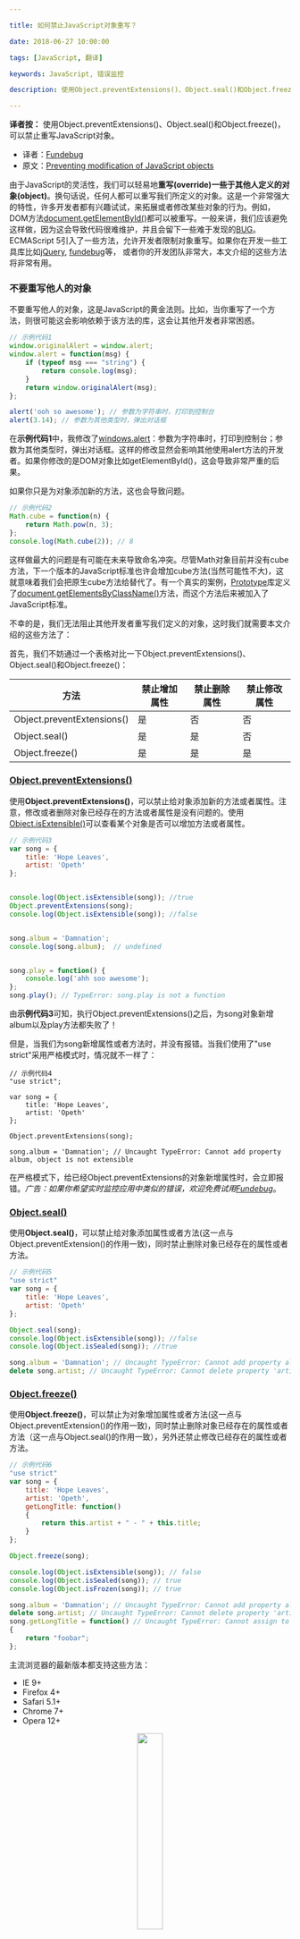 ```yaml
---

title: 如何禁止JavaScript对象重写？

date: 2018-06-27 10:00:00

tags: [JavaScript, 翻译]

keywords: JavaScript, 错误监控

description: 使用Object.preventExtensions()、Object.seal()和Object.freeze()，可以禁止重写JavaScript对象。

---
```


**译者按：** 使用Object.preventExtensions()、Object.seal()和Object.freeze()，可以禁止重写JavaScript对象。

<!-- more -->

- 译者：[Fundebug](https://www.fundebug.com/)
- 原文：[Preventing modification of JavaScript objects](http://piotrwalat.net/preventing-javascript-object-modification/)


由于JavaScript的灵活性，我们可以轻易地**重写(override)**一些于其他人定义的**对象(object)**。换句话说，任何人都可以重写我们所定义的对象。这是一个非常强大的特性，许多开发者都有兴趣试试，来拓展或者修改某些对象的行为。例如，DOM方法[document.getElementById()](https://developer.mozilla.org/en-US/docs/Web/API/Document/getElementById)都可以被重写。一般来讲，我们应该避免这样做，因为这会导致代码很难维护，并且会留下一些难于发现的[BUG](https://www.fundebug.com/)。ECMAScript 5引入了一些方法，允许开发者限制对象重写。如果你在开发一些工具库比如[jQuery](https://jquery.com/), [fundebug](https://www.fundebug.com/)等， 或者你的开发团队非常大，本文介绍的这些方法将非常有用。

### 不要重写他人的对象

不要重写他人的对象，这是JavaScript的黄金法则。比如，当你重写了一个方法，则很可能这会影响依赖于该方法的库，这会让其他开发者非常困惑。

```javascript
// 示例代码1
window.originalAlert = window.alert;  
window.alert = function(msg) {  
    if (typeof msg === "string") {
        return console.log(msg);
    }
    return window.originalAlert(msg);
};

alert('ooh so awesome'); // 参数为字符串时，打印到控制台 
alert(3.14); // 参数为其他类型时，弹出对话框
```

在**示例代码1**中，我修改了[windows.alert](https://developer.mozilla.org/zh-CN/docs/Web/API/Window/alert)：参数为字符串时，打印到控制台；参数为其他类型时，弹出对话框。这样的修改显然会影响其他使用alert方法的开发者。如果你修改的是DOM对象比如getElementById()，这会导致非常严重的后果。

如果你只是为对象添加新的方法，这也会导致问题。

```javascript
// 示例代码2
Math.cube = function(n) {  
    return Math.pow(n, 3);
};
console.log(Math.cube(2)); // 8
```

这样做最大的问题是有可能在未来导致命名冲突。尽管Math对象目前并没有cube方法，下一个版本的JavaScript标准也许会增加cube方法(当然可能性不大)，这就意味着我们会把原生cube方法给替代了。有一个真实的案例，[Prototype](http://prototypejs.org/doc/1.6.0/element/getElementsByClassName.html)库定义了[document.getElementsByClassName()](https://developer.mozilla.org/zh-CN/docs/Web/API/Document/getElementsByClassName)方法，而这个方法后来被加入了JavaScript标准。

不幸的是，我们无法阻止其他开发者重写我们定义的对象，这时我们就需要本文介绍的这些方法了：

首先，我们不妨通过一个表格对比一下Object.preventExtensions()、Object.seal()和Object.freeze()：

方法                       | 禁止增加属性 | 禁止删除属性 | 禁止修改属性
-------------------------- | ------------ | ------------ | ------------
Object.preventExtensions() | 是           | 否           | 否
Object.seal()              | 是           | 是           | 否
Object.freeze()            | 是           | 是           | 是

###  [Object.preventExtensions()](https://developer.mozilla.org/en-US/docs/Web/JavaScript/Reference/Global_Objects/Object/preventExtensions)

使用**Object.preventExtensions()**，可以禁止给对象添加新的方法或者属性。注意，修改或者删除对象已经存在的方法或者属性是没有问题的。使用[Object.isExtensible()](https://developer.mozilla.org/en-US/docs/Web/JavaScript/Reference/Global_Objects/Object/isExtensible)可以查看某个对象是否可以增加方法或者属性。

```javascript
// 示例代码3
var song = {  
    title: 'Hope Leaves',
    artist: 'Opeth'
};


console.log(Object.isExtensible(song)); //true  
Object.preventExtensions(song);  
console.log(Object.isExtensible(song)); //false  


song.album = 'Damnation';
console.log(song.album);  // undefined


song.play = function() {  
    console.log('ahh soo awesome');
};
song.play(); // TypeError: song.play is not a function
```

由**示例代码3**可知，执行Object.preventExtensions()之后，为song对象新增album以及play方法都失败了！

但是，当我们为song新增属性或者方法时，并没有报错。当我们使用了"use strict"采用严格模式时，情况就不一样了：

```
// 示例代码4
"use strict";

var song = {  
    title: 'Hope Leaves',
    artist: 'Opeth'
};

Object.preventExtensions(song);  

song.album = 'Damnation'; // Uncaught TypeError: Cannot add property album, object is not extensible
```

在严格模式下，给已经Object.preventExtensions的对象新增属性时，会立即报错。*广告：如果你希望实时监控应用中类似的错误，欢迎免费试用[Fundebug](https://www.fundebug.com/)*。

### [Object.seal()](https://developer.mozilla.org/zh-CN/docs/Web/JavaScript/Reference/Global_Objects/Object/seal)

使用**Object.seal()**，可以禁止给对象添加属性或者方法(这一点与Object.preventExtension()的作用一致)，同时禁止删除对象已经存在的属性或者方法。

```javascript
// 示例代码5
"use strict"
var song = {
    title: 'Hope Leaves',
    artist: 'Opeth'
};

Object.seal(song);
console.log(Object.isExtensible(song)); //false  
console.log(Object.isSealed(song)); //true  

song.album = 'Damnation'; // Uncaught TypeError: Cannot add property album, object is not extensible
delete song.artist; // Uncaught TypeError: Cannot delete property 'artist' of #<Object>
```

### [Object.freeze()](https://developer.mozilla.org/zh-CN/docs/Web/JavaScript/Reference/Global_Objects/Object/freeze)

使用**Object.freeze()**，可以禁止为对象增加属性或者方法(这一点与Object.preventExtension()的作用一致)，同时禁止删除对象已经存在的属性或者方法（这一点与Object.seal()的作用一致），另外还禁止修改已经存在的属性或者方法。

```javascript
// 示例代码6
"use strict"
var song = {
    title: 'Hope Leaves',
    artist: 'Opeth',
    getLongTitle: function()
    {
        return this.artist + " - " + this.title;
    }
};

Object.freeze(song);

console.log(Object.isExtensible(song)); // false  
console.log(Object.isSealed(song)); // true  
console.log(Object.isFrozen(song)); // true  

song.album = 'Damnation'; // Uncaught TypeError: Cannot add property album, object is not extensible  
delete song.artist; // Uncaught TypeError: Cannot delete property 'artist' of #<Object> 
song.getLongTitle = function() // Uncaught TypeError: Cannot assign to read only property 'getLongTitle' of object '#<Object>'
{
    return "foobar";
};
```


主流浏览器的最新版本都支持这些方法：

-  IE 9+
-  Firefox 4+
-  Safari 5.1+
-  Chrome 7+
-  Opera 12+

<div style="text-align: center;">
<img style="width:30%;" src="https://blog.fundebug.com/images/qq_bug.JPG" />
</div>


